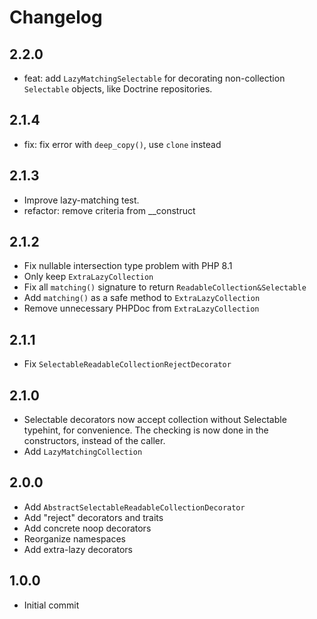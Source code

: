 # Changelog

## 2.2.0

* feat: add `LazyMatchingSelectable` for decorating non-collection `Selectable`
  objects, like Doctrine repositories.

## 2.1.4

* fix: fix error with `deep_copy()`, use `clone` instead

## 2.1.3

* Improve lazy-matching test.
* refactor: remove criteria from __construct

## 2.1.2

* Fix nullable intersection type problem with PHP 8.1
* Only keep `ExtraLazyCollection`
* Fix all `matching()` signature to return `ReadableCollection&Selectable`
* Add `matching()` as a safe method to `ExtraLazyCollection`
* Remove unnecessary PHPDoc from `ExtraLazyCollection`

## 2.1.1

* Fix `SelectableReadableCollectionRejectDecorator`

## 2.1.0

* Selectable decorators now accept collection without Selectable typehint, for
  convenience. The checking is now done in the constructors, instead of the
  caller.
* Add `LazyMatchingCollection`

## 2.0.0

* Add `AbstractSelectableReadableCollectionDecorator`
* Add "reject" decorators and traits
* Add concrete noop decorators
* Reorganize namespaces
* Add extra-lazy decorators

## 1.0.0

* Initial commit